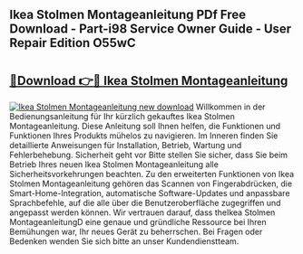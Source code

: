 ## Ikea Stolmen Montageanleitung PDf Free Download - Part-i98 Service Owner Guide - User Repair Edition O55wC

# <h2><a href="http://df6v1s.blite.top/?on=Ikea+Stolmen+Montageanleitung">🔗Download 👉🔴 Ikea Stolmen Montageanleitung</a></h2>

[![Ikea Stolmen Montageanleitung new download](https://i.imgur.com/lujVjoI.png)](http://df6v1s.blite.top/?on=Ikea+Stolmen+Montageanleitung)
Willkommen in der Bedienungsanleitung für Ihr kürzlich gekauftes Ikea Stolmen Montageanleitung. Diese Anleitung soll Ihnen helfen, die Funktionen und Funktionen Ihres Produkts mühelos zu navigieren. Im Inneren finden Sie detaillierte Anweisungen für Installation, Betrieb, Wartung und Fehlerbehebung. Sicherheit geht vor Bitte stellen Sie sicher, dass Sie beim Betrieb Ihres neuen Ikea Stolmen Montageanleitung alle Sicherheitsvorkehrungen beachten. Zu den erweiterten Funktionen von Ikea Stolmen Montageanleitung gehören das Scannen von Fingerabdrücken, die Smart-Home-Integration, automatische Software-Updates und anpassbare Sprachbefehle, auf die alle über die Benutzeroberfläche zugegriffen und angepasst werden können. Wir vertrauen darauf, dass theIkea Stolmen MontageanleitungD eine genaue und gründliche Ressource bei Ihren Bemühungen war, Ihr neues Gerät zu beherrschen. Bei Fragen oder Bedenken wenden Sie sich bitte an unser Kundendienstteam.
